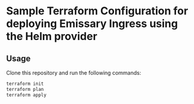 # Sample Terraform Configuration for deploying Emissary Ingress using the Helm provider


## Usage

Clone this repository and run the following commands:

```bash
terraform init
terraform plan
terraform apply
```

